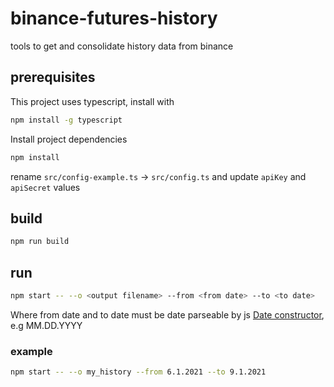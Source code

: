 # binance-futures-history

tools to get and consolidate history data from binance

## prerequisites

This project uses typescript, install with
```sh
npm install -g typescript
```

Install project dependencies
```sh
npm install
```

rename `src/config-example.ts` -> `src/config.ts` and update `apiKey` and `apiSecret` values

## build
```sh
npm run build
```

## run
```sh
npm start -- --o <output filename> --from <from date> --to <to date>
```
Where from date and to date must be date parseable by js [Date constructor](https://developer.mozilla.org/en-US/docs/Web/JavaScript/Reference/Global_Objects/Date/Date), e.g MM.DD.YYYY

### example
```sh
npm start -- --o my_history --from 6.1.2021 --to 9.1.2021
```
